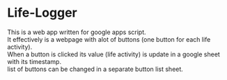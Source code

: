 # Life-Logger
This is a web app written for google apps script.<br>
It effectively is a webpage with alot of buttons (one button for each life activity).<br>
When a button is clicked its value (life activity) is update in a google sheet with its timestamp.<br>
list of buttons can be changed in a separate button list sheet.<br>
